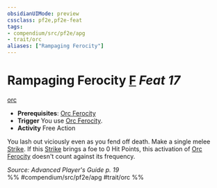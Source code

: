 ```yaml
---
obsidianUIMode: preview
cssclass: pf2e,pf2e-feat
tags:
- compendium/src/pf2e/apg
- trait/orc
aliases: ["Rampaging Ferocity"]
---
```

# Rampaging Ferocity  [F](chapter-9-playing-the-game.md#Actions "Free Action") *Feat 17*  
[orc](orc.md "Orc Ancestry & Heritage Trait")  

- **Prerequisites**: [Orc Ferocity](orc-ferocity.md)
- **Trigger** You use [Orc Ferocity](orc-ferocity.md).
- **Activity** Free Action

You lash out viciously even as you fend off death. Make a single melee [Strike](strike.md). If this [Strike](strike.md) brings a foe to 0 Hit Points, this activation of [Orc Ferocity](orc-ferocity.md) doesn't count against its frequency.

*Source: Advanced Player's Guide p. 19*  
%% #compendium/src/pf2e/apg #trait/orc %%